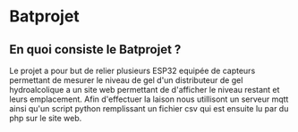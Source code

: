 # Batprojet
## En quoi consiste le Batprojet ?
Le projet a pour but de relier plusieurs ESP32 equipée de capteurs permettant de mesurer le niveau de gel d'un distributeur de gel hydroalcolique a un site web permettant de d'afficher le niveau restant et leurs emplacement.
Afin d'effectuer la laison nous utillisont un serveur mqtt ainsi qu'un script python remplissant un fichier csv qui est ensuite lu par du php sur le site web.
